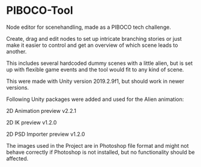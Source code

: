 # PIBOCO-Tool
Node editor for scenehandling, made as a PIBOCO tech challenge.

Create, drag and edit nodes to set up intricate branching stories or just make it easier to control and get an overview of which scene leads to another. 

This includes several hardcoded dummy scenes with a little alien, but is set up with flexible game events and the tool would fit to any kind of scene.

This were made with Unity version 2019.2.9f1, but should work in newer versions.

Following Unity packages were added and used for the Alien animation:

2D Animation preview v2.2.1

2D IK preview v1.2.0

2D PSD Importer preview v1.2.0

The images used in the Project are in Photoshop file format and might not behave correctly if Photoshop is not installed, but no functionality should be affected.


